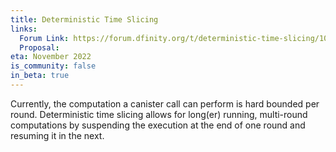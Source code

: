 ```yaml
---
title: Deterministic Time Slicing
links:
  Forum Link: https://forum.dfinity.org/t/deterministic-time-slicing/10635
  Proposal:
eta: November 2022
is_community: false
in_beta: true
---
```


Currently, the computation a canister call can perform is hard bounded per round. Deterministic time slicing allows for long(er) running, multi-round computations by suspending the execution at the end of one round and resuming it in the next.
